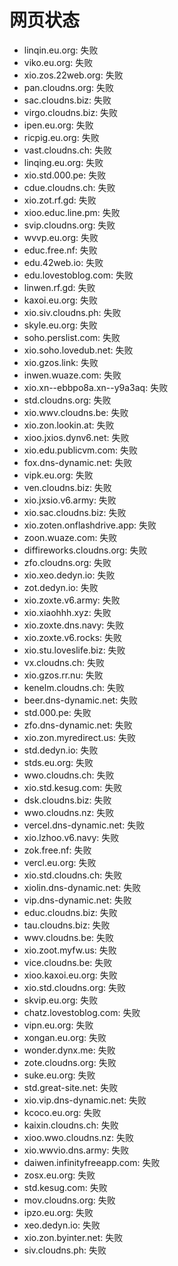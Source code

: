 # 网页状态
- linqin.eu.org: 失败
- viko.eu.org: 失败
- xio.zos.22web.org: 失败
- pan.cloudns.org: 失败
- sac.cloudns.biz: 失败
- virgo.cloudns.biz: 失败
- ipen.eu.org: 失败
- ricpig.eu.org: 失败
- vast.cloudns.ch: 失败
- linqing.eu.org: 失败
- xio.std.000.pe: 失败
- cdue.cloudns.ch: 失败
- xio.zot.rf.gd: 失败
- xioo.educ.line.pm: 失败
- svip.cloudns.org: 失败
- wvvp.eu.org: 失败
- educ.free.nf: 失败
- edu.42web.io: 失败
- edu.lovestoblog.com: 失败
- linwen.rf.gd: 失败
- kaxoi.eu.org: 失败
- xio.siv.cloudns.ph: 失败
- skyle.eu.org: 失败
- soho.perslist.com: 失败
- xio.soho.lovedub.net: 失败
- xio.gzos.link: 失败
- inwen.wuaze.com: 失败
- xio.xn--ebbpo8a.xn--y9a3aq: 失败
- std.cloudns.org: 失败
- xio.wwv.cloudns.be: 失败
- xio.zon.lookin.at: 失败
- xioo.jxios.dynv6.net: 失败
- xio.edu.publicvm.com: 失败
- fox.dns-dynamic.net: 失败
- vipk.eu.org: 失败
- ven.cloudns.biz: 失败
- xio.jxsio.v6.army: 失败
- xio.sac.cloudns.biz: 失败
- xio.zoten.onflashdrive.app: 失败
- zoon.wuaze.com: 失败
- diffireworks.cloudns.org: 失败
- zfo.cloudns.org: 失败
- xio.xeo.dedyn.io: 失败
- zot.dedyn.io: 失败
- xio.zoxte.v6.army: 失败
- xio.xiaohhh.xyz: 失败
- xio.zoxte.dns.navy: 失败
- xio.zoxte.v6.rocks: 失败
- xio.stu.loveslife.biz: 失败
- vx.cloudns.ch: 失败
- xio.gzos.rr.nu: 失败
- kenelm.cloudns.ch: 失败
- beer.dns-dynamic.net: 失败
- std.000.pe: 失败
- zfo.dns-dynamic.net: 失败
- xio.zon.myredirect.us: 失败
- std.dedyn.io: 失败
- stds.eu.org: 失败
- wwo.cloudns.ch: 失败
- xio.std.kesug.com: 失败
- dsk.cloudns.biz: 失败
- wwo.cloudns.nz: 失败
- vercel.dns-dynamic.net: 失败
- xio.lzhoo.v6.navy: 失败
- zok.free.nf: 失败
- vercl.eu.org: 失败
- xio.std.cloudns.ch: 失败
- xiolin.dns-dynamic.net: 失败
- vip.dns-dynamic.net: 失败
- educ.cloudns.biz: 失败
- tau.cloudns.biz: 失败
- wwv.cloudns.be: 失败
- xio.zoot.myfw.us: 失败
- vice.cloudns.be: 失败
- xioo.kaxoi.eu.org: 失败
- xio.std.cloudns.org: 失败
- skvip.eu.org: 失败
- chatz.lovestoblog.com: 失败
- vipn.eu.org: 失败
- xongan.eu.org: 失败
- wonder.dynx.me: 失败
- zote.cloudns.org: 失败
- suke.eu.org: 失败
- std.great-site.net: 失败
- xio.vip.dns-dynamic.net: 失败
- kcoco.eu.org: 失败
- kaixin.cloudns.ch: 失败
- xioo.wwo.cloudns.nz: 失败
- xio.wwvio.dns.army: 失败
- daiwen.infinityfreeapp.com: 失败
- zosx.eu.org: 失败
- std.kesug.com: 失败
- mov.cloudns.org: 失败
- ipzo.eu.org: 失败
- xeo.dedyn.io: 失败
- xio.zon.byinter.net: 失败
- siv.cloudns.ph: 失败
